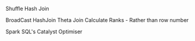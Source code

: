 Shuffle Hash Join

BroadCast HashJoin
Theta Join
Calculate Ranks - Rather than row number

Spark SQL's Catalyst Optimiser

